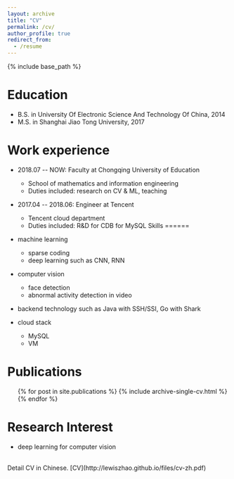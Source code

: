 ```yaml
---
layout: archive
title: "CV"
permalink: /cv/
author_profile: true
redirect_from:
  - /resume
---
```


{% include base_path %}

Education
======
* B.S. in University Of Electronic Science And Technology Of China, 2014
* M.S. in Shanghai Jiao Tong University, 2017

Work experience
======
* 2018.07 -- NOW:    Faculty at Chongqing University of Education
  * School of mathematics and information engineering
  * Duties included: research on CV & ML, teaching
  
* 2017.04 -- 2018.06: Engineer at Tencent
  * Tencent cloud department
  * Duties included: R&D for CDB for MySQL
Skills
======
* machine learning
  * sparse coding
  * deep learning such as CNN, RNN
* computer vision
  * face detection
  * abnormal activity detection in video
* backend technology such as Java with SSH/SSI, Go with Shark
* cloud stack
  * MySQL
  * VM  

Publications
======
  <ul>{% for post in site.publications %}
    {% include archive-single-cv.html %}
  {% endfor %}</ul>
  
Research Interest
======
* deep learning for computer vision

<br>
Detail CV in Chinese. [CV](http://lewiszhao.github.io/files/cv-zh.pdf)
